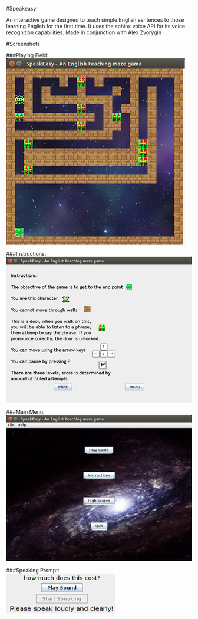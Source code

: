 #Speakeasy

An interactive game designed to teach simple English sentences to those learning English for the first time. 
It uses the sphinx voice API for its voice recognition capabilities.
Made in conjunction with Alex Zvorygin

#Screenshots

###Playing Field:  
![Playing Field](https://raw.githubusercontent.com/tsenterd/Speakeasy/master/PlayingField.png)

###Instructions:  
![Instructions](https://raw.githubusercontent.com/tsenterd/Speakeasy/master/Instructions.png)

###Main Menu:  
![Main Menu](https://raw.githubusercontent.com/tsenterd/Speakeasy/master/Menu.png)

###Speaking Prompt:  
![Speaking Prompt](https://raw.githubusercontent.com/tsenterd/Speakeasy/master/SpeakingPrompt.png)

